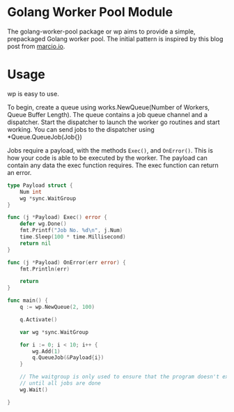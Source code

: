 # Golang Worker Pool Module

The golang-worker-pool package or wp aims to provide a simple, prepackaged Golang worker pool.
The initial pattern is inspired by this blog post from [marcio.io](http://marcio.io/2015/07/handling-1-million-requests-per-minute-with-golang/).

# Usage

wp is easy to use.

To begin, create a queue using works.NewQueue(Number of Workers, Queue Buffer Length).
The queue contains a job queue channel and a dispatcher.
Start the dispatcher to launch the worker go routines and start working.
You can send jobs to the dispatcher using *Queue.QueueJob(Job{})

Jobs require a payload, with the methods `Exec()`, and `OnError()`.
This is how your code is able to be executed by the worker.
The payload can contain any data the exec function requires.
The exec function can return an error.

```go
type Payload struct {
	Num int
	wg *sync.WaitGroup
}

func (j *Payload) Exec() error {
	defer wg.Done()
	fmt.Printf("Job No. %d\n", j.Num)
	time.Sleep(100 * time.Millisecond)
	return nil
}

func (j *Payload) OnError(err error) {
	fmt.Println(err)

	return 
}

func main() {
	q := wp.NewQueue(2, 100)

	q.Activate()

	var wg *sync.WaitGroup

	for i := 0; i < 10; i++ {
		wg.Add(1)
		q.QueueJob(&Payload{i})
	}

	// The waitgroup is only used to ensure that the program doesn't exit
	// until all jobs are done
	wg.Wait()

}
```